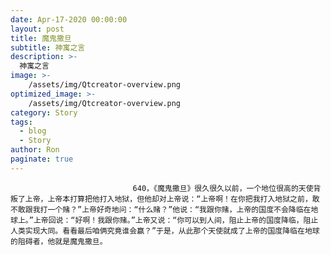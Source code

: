 ```yaml
---
date: Apr-17-2020 00:00:00
layout: post
title: 魔鬼撒旦
subtitle: 神寓之言
description: >-
  神寓之言
image: >-
    /assets/img/Qtcreator-overview.png
optimized_image: >-
    /assets/img/Qtcreator-overview.png
category: Story
tags:
  - blog
  - Story
author: Ron
paginate: true
---
```


							　　640，《魔鬼撒旦》很久很久以前，一个地位很高的天使背叛了上帝，上帝本打算把他打入地狱，但他却对上帝说：“上帝啊！在你把我打入地狱之前，敢不敢跟我打一个赌？”上帝好奇地问：“什么赌？”他说：“我跟你赌，上帝的国度不会降临在地球上。”上帝回说：“好啊！我跟你赌。”上帝又说：“你可以到人间，阻止上帝的国度降临，阻止人类实现大同。看看最后咱俩究竟谁会赢？”于是，从此那个天使就成了上帝的国度降临在地球的阻碍者，他就是魔鬼撒旦。
							
							
						